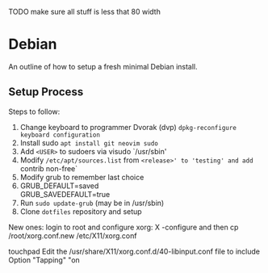 TODO make sure all stuff is less that 80 width

# Debian

An outline of how to setup a fresh minimal Debian install.

## Setup Process

Steps to follow:
1. Change keyboard to programmer Dvorak (dvp) `dpkg-reconfigure keyboard configuration`
2. Install sudo `apt install git neovim sudo`
3. Add `<USER>` to sudoers via visudo `/usr/sbin'
4. Modify `/etc/apt/sources.list` from `<release>' to 'testing' and add `contrib non-free`
5. Modify grub to remember last choice
  1. GRUB\_DEFAULT=saved  
     GRUB\_SAVEDEFAULT=true
  3. Run `sudo update-grub` (may be in /usr/sbin)
6. Clone `dotfiles` repository and setup


New ones:
login to root and configure xorg: X -configure and then cp /root/xorg.conf.new
/etc/X11/xorg.conf

touchpad
Edit the /usr/share/X11/xorg.conf.d/40-libinput.conf file to include
    Option "Tapping" "on
